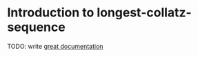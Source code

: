# Introduction to longest-collatz-sequence

TODO: write [great documentation](http://jacobian.org/writing/what-to-write/)

